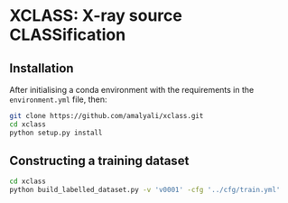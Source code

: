 # XCLASS: X-ray source CLASSification

## Installation
After initialising a conda environment with the requirements in the ```environment.yml``` file, then:
```bash
git clone https://github.com/amalyali/xclass.git
cd xclass
python setup.py install
```

## Constructing a training dataset
```bash
cd xclass
python build_labelled_dataset.py -v 'v0001' -cfg '../cfg/train.yml'
```


